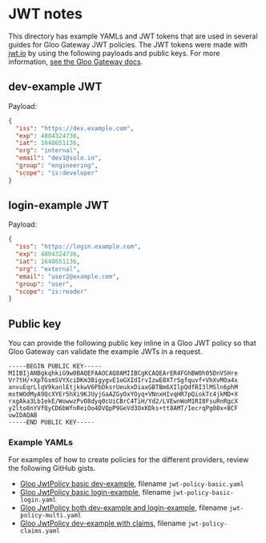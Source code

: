 # JWT notes

This directory has example YAMLs and JWT tokens that are used in several guides for Gloo Gateway JWT policies. The JWT tokens were made with [jwt.io](jwt.io) by using the following payloads and public keys. For more information, [see the Gloo Gateway docs](https://docs.solo.io/gloo-mesh-gateway/main/security/jwt/).

## dev-example JWT

Payload:

```json
{
  "iss": "https://dev.example.com",
  "exp": 4804324736,
  "iat": 1648651136,
  "org": "internal",
  "email": "dev1@solo.io",
  "group": "engineering",
  "scope": "is:developer"
}
```

## login-example JWT

Payload:

```json
{
  "iss": "https://login.example.com",
  "exp": 4804324736,
  "iat": 1648651136,
  "org": "external",
  "email": "user2@example.com",
  "group": "user",
  "scope": "is:reader"
}
```

## Public key

You can provide the following public key inline in a Gloo JWT policy so that Gloo Gateway can validate the example JWTs in a request.

```
-----BEGIN PUBLIC KEY-----
MIIBIjANBgkqhkiG9w0BAQEFAAOCAQ8AMIIBCgKCAQEArER4FGhBW0h05DnVSHre
Vr7tH/+XpTGsmSVYXciDKm3BigygvE1oGXIdIrvIzwE8XTrSgfquvf+VhXvMOa4x
anvuEqrLlqV9kanlEtjkkwV6PbDksrUeukxDiaxGBTBm6XIlpQdfRI3lMSln6phM
mxtWOdMyA9QcXYEr5hXi9KJUyjGaAZGyOxYOyq+VNnxHIvqHR7pQiokTc4jkMD+X
rxgAka3Lb1ekE/WowwzPvO8dyq0cUiCBrC4TiH/Yd2/LVEwnWoM1RI8FsuRnRgcX
y2lto8nYVfQyCD6bWfnReiOo4DVQpP9GeVd3OxKDks+tt8AMT/IecrqPg08x+BCF
uwIDAQAB
-----END PUBLIC KEY-----
```

### Example YAMLs

For examples of how to create policies for the different providers, review the following GitHub gists.

* [Gloo JwtPolicy basic dev-example](https://gist.github.com/artberger/674bab05350c9a048303cc7daaffe730), filename `jwt-policy-basic.yaml`
* [Gloo JwtPolicy basic login-example](https://gist.github.com/artberger/be2ceeac3f1c794946246a3d777a024c), filename `jwt-policy-basic-login.yaml`
* [Gloo JwtPolicy both dev-example and login-example](https://gist.github.com/artberger/be2ceeac3f1c794946246a3d777a024c), filename `jwt-policy-multi.yaml`
* [Gloo JwtPolicy dev-example with claims](https://gist.github.com/artberger/dceb99b21103ab0f9f80e1bfd6b463ce), filename `jwt-policy-claims.yaml`
